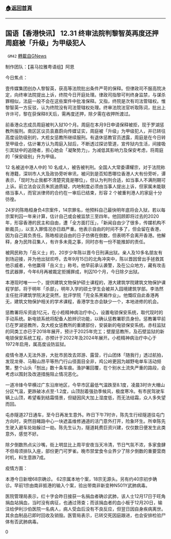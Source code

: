 ###  [:house:返回首頁](https://github.com/ourhimalayas/txt)
---

## 国语【香港快讯】 12.31 终审法院判黎智英再度还押 周庭被「升级」为甲级犯人
` GM42` [轉載自GNews](https://gnews.org/zh-hans/705250/)

制作团队：【喜马拉雅粤语组】阿恩



今日焦点：

壹传媒集团创办人黎智英，获高等法院批出条件严苛的保释。但律政司不服高院决定，向终审法院提出上诉，终院今日开庭处理。律政司指黎可判终身监禁，与谋杀罪相似，法庭一般不会在这些案件中批准保释。又指，终院是次有司法管辖权。惟黎智英一方反驳，认为终院没有司法管辖权处理。终审法院法官听取陈词，批出上许许可，黎在获保释8天后，需再度还押，除夕需在收押所渡过。

前香港众志成员周庭被判入狱10个月。周庭在本月9日申请保释被拒，现于罗湖惩教所服刑。南区区议员袁嘉蔚向传媒证实，周庭被「升级」为甲级犯人，并已转往高度设防级别的，大榄女惩教所继续服刑。有退休惩教官员透露，周庭是在今日转至甲级仓，估计署方认为周庭入狱后，不断透过探访管道，宣传狱内生活，间接吸引其狱中的追随者，担心她会「凝聚势力」，为减低其影响力及保安考虑，将周庭的「保安级别」升为甲级。

12 名被送中港人中的 10 名成人，被告被判刑。全国人大常委谭耀宗，对于法院称有港籍，深圳市人大及政协旁听审讯，被问到是否知悉哪位香港人大有份旁听，谭表示，「现时为止我都不清楚究竟是哪位」，但认为判刑合适，如当事人不满刑期可上诉。前立法会议员朱凯迪质疑，内地制度必须由当事人提出上诉，但家属未能联络当事人，而官派律师的合约在一审后已结束，形容 2 个被重判港人的家庭十分彷徨。

24岁的陈皓桓身负4宗案件，14宗罪名，他预料自己最快明年底将会入狱，若以每宗案判囚一年来计算，估计自己或会被监禁三至四年。他回顾即将过去的2020年，形容香港的民主和自由，遭「全方面打压」，「新闻自由少了很多，传媒机构不断裁员」，以言入罪情况亦日趋严重。他表示自由的时间不多了，但会留在香港，因为自己肩负责任。陈皓桓说自由的日子仿佛在倒数，但表明不会离开香港。他解释，身为民阵召集人，有许多未竟之事，同时亦有一份不能推卸的责任。

被网民称为「岳义士」的，20岁少年陈以晋今日刑满出狱。亲人及10多名朋友有到场迎接，并为他出狱欢呼。去年9月15日的北角冲突中，陈以晋因曾出手拯救其他示威者，令他赢得「岳义士」称号。他早前承认袭警，及在公众地方，藏有攻击性武器罪，今年6月再被裁定拒捕罪成，判囚10个月，今日除夕出狱。

本港现时唯一一个，提供建筑文物保护硕士课程的，港大建筑学院建筑文物保护课程学部，将于明年「杀部」，明年入学的硕士学生会被并入园境建筑学部。李浩然主任批评建筑学院决定突然，批评学院「完全系黑箱作业」。他慨叹自此香港再无，建筑文物保护相关的学术课程，香港学生亦会缺少一个，本地进修的机会。

惩教署将斥资逾1亿元，在小榄精神病治疗中心，设置电锁保安系统，取代现时的手动系统。新电锁系统将配备人脸辨识功能，以确认惩教署职员身份。惩教署早前已在罗湖惩教所，及大榄女惩教所的重建部份，安装新的电锁保安系统。赤柱监狱的同类工亦已于2018年展开，预计于2025年完工；壁屋惩教所，及石壁监狱的新电锁保安系统工程，亦预计于2022年及2024年展开。小榄精神病治疗中心于1972年启用，属高度设防监狱。

疫情令港人无法外游，大批市民改去郊游、露营，行山团体「随我行」透过航拍，发现龙脊、马鞍山昂平等热门行山径面目全非，鸡公岭更因为越野电单车活动频繁，整个山头「刨出」数十条车痕。渔护署回覆，在个别水土流失严重的路段，会考虑以围封及改道措施阻止情况恶化。

一道冷锋今早横过广东沿岸地区，今早市区最低气温跌至8.1度，凌晨3时许大帽山分区气温，更跌破冰点至-1.2度，山顶刮着强劲季候风，极度寒冷。有市民驾驶车辆上山顶，希望看到结霜情景，但疑因风大加上湿度低，而无法结霜，众人多失望而回。

屯赤隧道27日通车，至今日再发生意外。昨日下午7时许，陈先生行经隧道往屯门方向时，突然目睹路中心一块遮盖维修通道的活门意外打开，险象环生。所幸陈先生驶入避车处始躲过一劫。陈先生认为，隧道耗费巨资兴建，仅仅数日便发生此类意外，感觉不好。

除夕倒数热点尖沙嘴，街上明显比上周平安夜当天冷清，节日气氛不浓，多家食肆不但毋须排队入座，部份更门可罗雀。晚市禁堂食令业界少了除夕倒数的重要营商时机，料生意跌7成。

疫情方面：

本港今日新增68宗确诊。 62宗属本地个案，18宗无源头。另有约40宗初步确诊。早前1宗由南非抵港的输入个案，验出带南非新变种N501Y武肺病毒。

医院管理局表示，红十字会昨日接获一名捐血者确诊武肺，该人士12月17日于旺角捐血站捐血，当时没有病征，也通过筛查；而该捐血者的血小板于12月20日，输注给伊利沙伯医院一名病人，病人受血后没有不良反应，但翌日因自身疾病离世。其余血制品已即时回收及销毁。医管局表示，已转交死因庭跟进，也会安排检验尸体有否武肺病毒。

0
